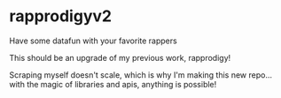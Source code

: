 # rapprodigyv2

Have some datafun with your favorite rappers

This should be an upgrade of my previous work, rapprodigy!

Scraping myself doesn't scale, which is why I'm making this new repo...
with the magic of libraries and apis, anything is possible!
